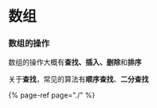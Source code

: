 # 数组

### 数组的操作

数组的操作大概有**查找、插入、删除**和**排序**

关于**查找**，常见的算法有**顺序查找**、**二分查找**





{% page-ref page="./" %}

